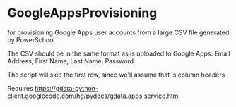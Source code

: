GoogleAppsProvisioning
======================

for provisioning Google Apps user accounts from a large CSV file generated by PowerSchool

The CSV should be in the same format as is uploaded to Google Apps:
Email Address, First Name, Last Name, Password

The script will skip the first row, since we'll assume that is column headers

Requires https://gdata-python-client.googlecode.com/hg/pydocs/gdata.apps.service.html

